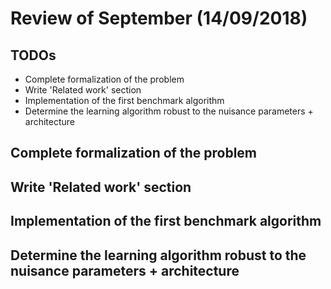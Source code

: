 # Review of September (14/09/2018)

## TODOs

- Complete formalization of the problem
- Write 'Related work' section
- Implementation of the first benchmark algorithm
- Determine the learning algorithm robust to the nuisance parameters + architecture

## Complete formalization of the problem


## Write 'Related work' section


## Implementation of the first benchmark algorithm


## Determine the learning algorithm robust to the nuisance parameters + architecture
